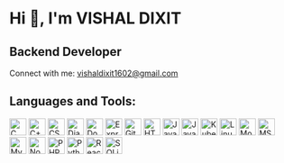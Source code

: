 # Hi 👋, I'm VISHAL DIXIT

## Backend Developer

Connect with me: [vishaldixit1602@gmail.com](mailto:vishaldixit1602@gmail.com)

## Languages and Tools:

<p align="left">
  <img src="https://img.shields.io/badge/C-%2300599C.svg?&style=flat-square&logo=c&logoColor=white" alt="C" height="30">
  <img src="https://img.shields.io/badge/C%2B%2B-%2300599C.svg?&style=flat-square&logo=c%2B%2B&logoColor=white" alt="C++" height="30">
  <img src="https://img.shields.io/badge/CSS3-%231572B6.svg?&style=flat-square&logo=css3&logoColor=white" alt="CSS3" height="30">
  <img src="https://img.shields.io/badge/Django-%23092E20.svg?&style=flat-square&logo=django&logoColor=white" alt="Django" height="30">
  <img src="https://img.shields.io/badge/Docker-%230db7ed.svg?&style=flat-square&logo=docker&logoColor=white" alt="Docker" height="30">
  <img src="https://img.shields.io/badge/Express-%23404d59.svg?&style=flat-square&logo=express&logoColor=white" alt="Express" height="30">

  <img src="https://img.shields.io/badge/Git-%23F05032.svg?&style=flat-square&logo=git&logoColor=white" alt="Git" height="30">
  <img src="https://img.shields.io/badge/HTML5-%23E34F26.svg?&style=flat-square&logo=html5&logoColor=white" alt="HTML5" height="30">
  <img src="https://img.shields.io/badge/Java-%23F7DF1C.svg?&style=flat-square&logo=java&logoColor=white" alt="Java" height="30">
  <img src="https://img.shields.io/badge/JavaScript-%23F7DF1C.svg?&style=flat-square&logo=javascript&logoColor=white" alt="JavaScript" height="30">
  <img src="https://img.shields.io/badge/Kubernetes-%2336c3f6.svg?&style=flat-square&logo=kubernetes&logoColor=white" alt="Kubernetes" height="30">
  <img src="https://img.shields.io/badge/Linux-%232D72D9.svg?&style=flat-square&logo=linux&logoColor=white" alt="Linux" height="30">
  <img src="https://img.shields.io/badge/MongoDB-%2347A248.svg?&style=flat-square&logo=mongodb&logoColor=white" alt="MongoDB" height="30">
  <img src="https://img.shields.io/badge/MSSQL-%23CC2927.svg?&style=flat-square&logo=microsoftsqlserver&logoColor=white" alt="MSSQL" height="30">
  <img src="https://img.shields.io/badge/MySQL-%2300f.svg?&style=flat-square&logo=mysql&logoColor=white" alt="MySQL" height="30">
  <img src="https://img.shields.io/badge/Node.js-%23339933.svg?&style=flat-square&logo=node.js&logoColor=white" alt="Node.js" height="30">
  <img src="https://img.shields.io/badge/PHP-%23777BB4.svg?&style=flat-square&logo=php&logoColor=white" alt="PHP" height="30">
  <img src="https://img.shields.io/badge/Python-%23239EED.svg?&style=flat-square&logo=python&logoColor=white" alt="Python" height="30">
  <img src="https://img.shields.io/badge/React-%23282C34.svg?&style=flat-square&logo=react&logoColor=61DAFB" alt="React" height="30">
  <img src="https://img.shields.io/badge/SQLite-%2307405e.svg?&style=flat-square&logo=sqlite&logoColor=white" alt="SQLite" height="30">
</p>
